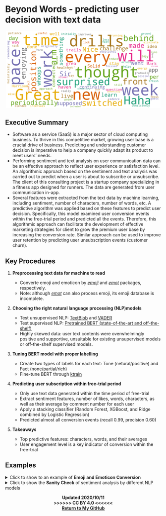 # Beyond Words - predicting user decision with text data</h1>
<p align="center">
   <img src="word_cloud_1.png"  width="500"/> 
</p>  

## Executive Summary
  * Software as a service (SaaS) is a major sector of cloud computing business. To thrive in this competitive market, growing user base is a crucial drive of business. Predicting and understanding customer decision is imperative to help a company quickly adapt its product to meet users’ needs.  
  * Performing sentiment and text analysis on user communication data can be an effective approach to reflect user experience or satisfaction level. An algorithmic approach based on the sentiment and text analysis was carried out to predict when a user is about to subscribe or unsubscribe. The client of this consulting project is a startup company specializing in a fitness app designed for runners. The data are generated from user communication in-app.  
  * Several features were extracted from the text data by machine learning, including sentiment, number of characters, number of words, etc. A predictive algorithm was applied based on these features to predict user decision. Specifically, this model examined user conversion events within the free-trial period and predicted all the events. Therefore, this algorithmic approach can facilitate the development of effective marketing strategies for client to grow the premium user base by increasing the conversion rate. Similar approach can be used to improve user retention by predicting user unsubscription events (customer churn).

## Key Procedures
1. **Preprocessing text data for machine to read**
    - Converte emoji and emoticon by [*emoji*](https://github.com/carpedm20/emoji/) and [*emot*](https://github.com/NeelShah18/emot) packages, respectively.
    - Note: although [*emot*](https://github.com/NeelShah18/emot) can also process emoji, its emoji database is incomplete.

2. **Choosing the right natural language processing (NLP)models**
    - Test unsupervised NLP: [TextBlob](https://textblob.readthedocs.io) and [VADER](https://www.nltk.org/_modules/nltk/sentiment/vader.html)
    - Test supervised NLP: [Pretrained BERT (state-of-the-art and off-the-shelf)](https://huggingface.co/transformers/main_classes/pipelines.html#transformers.pipeline)
    - Highly skewed data: user text contents were overwhelmingly positive and supportive, unsuitable for existing unsupervised models or off-the-shelf supervised models.
 
3. **Tuning BERT model with proper labelling**
    - Create two types of labels for each text: Tone (netural/positive) and Fact (none/partial/rich)
    - Fine-tune BERT through [ktrain](https://arxiv.org/abs/2004.10703)
 
4. **Predicting user subscription within free-trial period**
    - Only use text data generated within the time period of free-trial
    - Extract sentiment features, number of likes, words, characters, as well as their average by comment number for each user
    - Apply a stacking classifier (Random Forest, XGBoost, and Ridge combined by Logistic Regression)
    - Predicted almost all conversion events (recall 0.99, precision 0.60)

5. **Takeaways** 
   - Top predictive features: characters, words, and their averages
   - User engagement level is a key indicator of conversion within the free-trial

## Examples
 <details>
   <summary>Click to show to an example of <b>Emoji and Emoticon Conversion</b></summary>
 <p align="center"><img src="emo_convert.png" /></p>
</details>

 <details>
   <summary>Click to show the <b>Sanity Check</b> of sentiment analysis by different NLP models</summary>
<p align="center"><img src="NLP_benchmark.PNG" /></p>
<p align="center"><b>NLP Models Performance Comparision</b>, OTS: off-the-shelf </p>
</details>
   


<div align="center"> 
   
**Updated 2020/10/11**  
**>>>>>> CC BY 4.0 <<<<<<**  
[**Return to My GitHub**](https://github.com/er1czz)  

</div>


